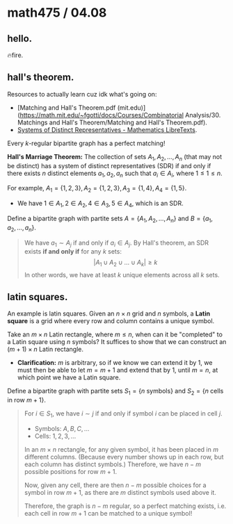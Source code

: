 # math475 / 04.08

## hello.

:fire:fire.

## hall's theorem.

Resources to actually learn cuz idk what's going on: 

- [Matching and Hall's Theorem.pdf (mit.edu)](https://math.mit.edu/~fgotti/docs/Courses/Combinatorial Analysis/30. Matchings and Hall's Theorem/Matching and Hall's Theorem.pdf).
- [Systems of Distinct Representatives - Mathematics LibreTexts](https://math.libretexts.org/Bookshelves/Combinatorics_and_Discrete_Mathematics/Combinatorics_(Morris)/04%3A_Design_Theory/16%3A_Latin_Squares/16.03%3A_Systems_of_Distinct_Representatives).

Every $k$-regular bipartite graph has a perfect matching!

**Hall's Marriage Theorem:** The collection of sets $A_1, A_2, \dots, A_n$ (that may not be distinct) has a system of distinct representatives (SDR) if and only if there exists $n$ distinct elements $a_1, a_2, a_n$ such that $a_i \in A_i$, where $1 \leq 1 \leq n$.

For example, $A_1 = \{1, 2, 3\}, A_2 = \{1, 2, 3\}, A_3 = \{1, 4\}, A_4 = \{1, 5\}$.

- We have $1 \in A_1, 2 \in A_2, 4 \in A_3, 5 \in A_4$​, which is an SDR.

Define a bipartite graph with partite sets $A = \{A_1, A_2, \dots, A_n\}$ and $B = \{a_1, a_2, \dots, a_n\}$.

> We have $a_1 \sim A_j$ if and only if $a_i \in A_j$. By Hall's theorem, an SDR exists **if and only if** for any $k$ sets:
> $$
> | A_1 \cup A_2 \cup \dots \cup A_k | \geq k
> $$
> In other words, we have at least $k$ unique elements across all $k$ sets.

## latin squares.

An example is latin squares. Given an $n \times n$ grid and $n$ symbols, a **Latin square** is a grid where every row and column contains a unique symbol.

Take an $m \times n$ Latin rectangle, where $m \leq n$, when can it be "completed" to a Latin square using $n$ symbols? It suffices to show that we can construct an $(m + 1) \times n$ Latin rectangle.

- **Clarification:** $m$ is arbitrary, so if we know we can extend it by $1$, we must then be able to let $m = m + 1$ and extend that by $1$, until $m = n$, at which point we have a Latin square.

Define a bipartite graph with partite sets $S_1 = \{ n\text{ symbols} \}$ and $S_2 = \{ n\text{ cells in row }m+1 \}$.

> For $i \in S_1$, we have $i \sim j$ if and only if symbol $i$ can be placed in cell $j$​. 
>
> - Symbols: $A, B, C, \dots$
> - Cells: $1, 2, 3, \dots$
>
> In an $m \times n$ rectangle, for any given symbol, it has been placed in $m$ different columns. (Because every number shows up in each row, but each column has distinct symbols.) Therefore, we have $n - m$ possible positions for row $m + 1$​.
>
> Now, given any cell, there are then $n - m$ possible choices for a symbol in row $m + 1$, as there are $m$ distinct symbols used above it. 
>
> Therefore, the graph is $n - m$ regular, so a perfect matching exists, i.e. each cell in row $m + 1$ can be matched to a unique symbol! 

